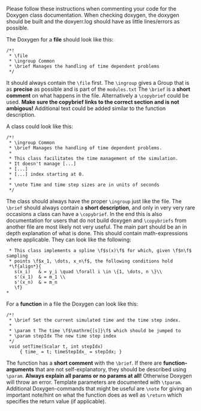 Please follow these instructions when commenting your code for the Doxygen class documentation.
When checking doxygen, the doxygen should be built and the doxyerr.log should have as little lines/errors as possible.

The Doxygen for a **file** should look like this:
```
/*!
 * \file
 * \ingroup Common
 * \brief Manages the handling of time dependent problems
 */
```
It should always contain the `\file` first.
The `\ingroup` gives a Group that is as **precise** as possible and is part of the `modules.txt`
The `\brief` is a **short comment**  on what happens in the file. Alternatively a `\copybrief` could be used. **Make sure the copybrief links to the correct section and is not ambigous!**
Additional text could be added similar to the function description.

A class could look like this:

```
/*!
 * \ingroup Common
 * \brief Manages the handling of time dependent problems.
 *
 * This class facilitates the time management of the simulation.
 * It doesn't manage [...]
 * [...]
 * [...] index starting at 0.
 *
 * \note Time and time step sizes are in units of seconds
 */
```
The class should always have the proper `\ingroup` just like the file.
The `\brief` should always contain a **short description**, and only in very very rare occasions a class can have a `\copybrief`. In the end this is also documentation for users that do not build doxygen and `\copybriefs` from another file are most likely not very useful.
The main part should be an in depth explanation of what is done. This should contain math-expressions where applicable. They can look like the following:
```
 * This class implements a spline \f$s(x)\f$ for which, given \f$n\f$ sampling
 * points \f$x_1, \dots, x_n\f$, the following conditions hold
 *\f{align*}{
   s(x_i)   & = y_i \quad \forall i \in \{1, \dots, n \}\\
   s'(x_1)  & = m_1 \\
   s'(x_n)  & = m_n
   \f}
*
```

For a **function** in a file the Doxygen can look like this:

```
/*!
 * \brief Set the current simulated time and the time step index.
 *
 * \param t The time \f$\mathrm{[s]}\f$ which should be jumped to
 * \param stepIdx The new time step index
 */
 void setTime(Scalar t, int stepIdx)
     { time_ = t; timeStepIdx_ = stepIdx; }
```
The function has a **short comment** with the `\brief`.
If there are **function-arguments** that are not self-explanatory, they should be described using `\param`.
**Always explain all params or no params at all!** Otherwise Doxygen will throw an error.
Template parameters are documented with `\tparam`.
Additional Doxygen-commands that might be useful are `\note` for giving an important note/hint on what the function does as well as `\return` which specifies the return value (if applicable).
